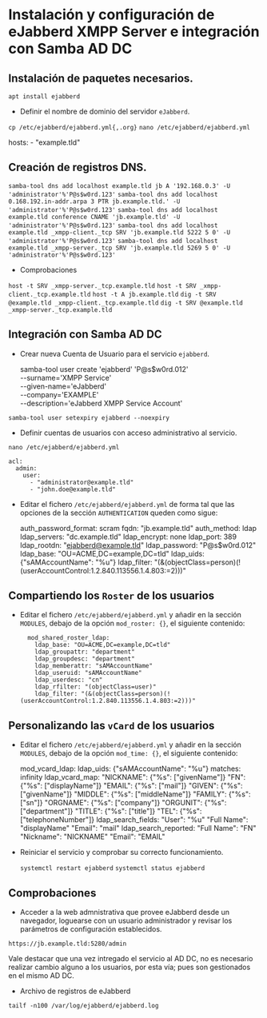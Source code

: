 # Instalación y configuración de eJabberd XMPP Server e integración con Samba AD DC

## Instalación de paquetes necesarios.

`apt install ejabberd`

* Definir el nombre de dominio del servidor `eJabberd`.

`cp /etc/ejabberd/ejabberd.yml{,.org}`
`nano /etc/ejabberd/ejabberd.yml`

  hosts:
	  - "example.tld"

## Creación de registros DNS.

`samba-tool dns add localhost example.tld jb A '192.168.0.3' -U 'administrator'%'P@s$w0rd.123'`
`samba-tool dns add localhost 0.168.192.in-addr.arpa 3 PTR jb.example.tld.' -U 'administrator'%'P@s$w0rd.123'`
`samba-tool dns add localhost example.tld conference CNAME 'jb.example.tld' -U 'administrator'%'P@s$w0rd.123'`
`samba-tool dns add localhost example.tld _xmpp-client._tcp SRV 'jb.example.tld 5222 5 0' -U 'administrator'%'P@s$w0rd.123'`
`samba-tool dns add localhost example.tld _xmpp-server._tcp SRV 'jb.example.tld 5269 5 0' -U 'administrator'%'P@s$w0rd.123'`

* Comprobaciones

`host -t SRV _xmpp-server._tcp.example.tld`
`host -t SRV _xmpp-client._tcp.example.tld`
`host -t A jb.example.tld`
`dig -t SRV @example.tld _xmpp-client._tcp.example.tld`
`dig -t SRV @example.tld _xmpp-server._tcp.example.tld`

## Integración con Samba AD DC

* Crear nueva Cuenta de Usuario para el servicio `ejabberd`.

  samba-tool user create 'ejabberd' 'P@s$w0rd.012' \
      --surname='XMPP Service' \
      --given-name='eJabberd' \
      --company='EXAMPLE' \
      --description='eJabberd XMPP Service Account'

`samba-tool user setexpiry ejabberd --noexpiry`

* Definir cuentas de usuarios con acceso administrativo al servicio.

`nano /etc/ejabberd/ejabberd.yml`

	acl:
	  admin:
	    user:
		  - "administrator@example.tld"
		  - "john.doe@example.tld"

* Editar el fichero `/etc/ejabberd/ejabberd.yml` de forma tal que las opciones de la sección `AUTHENTICATION` queden como sigue:

    auth_password_format: scram
    fqdn: "jb.example.tld"
    auth_method: ldap
    ldap_servers: "dc.example.tld"
    ldap_encrypt: none
    ldap_port: 389
    ldap_rootdn: "ejabberd@example.tld"
    ldap_password: "P@s$w0rd.012"
    ldap_base: "OU=ACME,DC=example,DC=tld"
    ldap_uids: {"sAMAccountName": "%u"}
    ldap_filter: "(&(objectClass=person)(!(userAccountControl:1.2.840.113556.1.4.803:=2)))"

## Compartiendo los `Roster` de los usuarios

* Editar el fichero `/etc/ejabberd/ejabberd.yml` y añadir en la sección `MODULES`, debajo de la opción `mod_roster: {}`, el siguiente contenido:

		mod_shared_roster_ldap:
		  ldap_base: "OU=ACME,DC=example,DC=tld"
		  ldap_groupattr: "department"
		  ldap_groupdesc: "department"
		  ldap_memberattr: "sAMAccountName"
		  ldap_useruid: "sAMAccountName"
		  ldap_userdesc: "cn"
		  ldap_rfilter: "(objectClass=user)"
		  ldap_filter: "(&(objectClass=person)(!(userAccountControl:1.2.840.113556.1.4.803:=2)))"

## Personalizando las `vCard` de los usuarios

* Editar el fichero `/etc/ejabberd/ejabberd.yml` y añadir en la sección `MODULES`, debajo de la opción `mod_time: {}`, el siguiente contenido:

    mod_vcard_ldap:
      ldap_uids: {"sAMAccountName": "%u"}
      matches: infinity
      ldap_vcard_map:
        "NICKNAME": {"%s": ["givenName"]}
        "FN": {"%s": ["displayName"]}
    	"EMAIL": {"%s": ["mail"]}
    	"GIVEN": {"%s": ["givenName"]}
    	"MIDDLE": {"%s": ["middleName"]}
    	"FAMILY": {"%s": ["sn"]}
    	"ORGNAME": {"%s": ["company"]}
    	"ORGUNIT": {"%s": ["department"]}
    	"TITLE": {"%s": ["title"]}
    	"TEL": {"%s": ["telephoneNumber"]}
      ldap_search_fields:
    	"User": "%u"
    	"Full Name":  "displayName"
    	"Email": "mail"
      ldap_search_reported:
    	"Full Name": "FN"
    	"Nickname": "NICKNAME"
    	"Email": "EMAIL"

* Reiniciar el servicio y comprobar su correcto funcionamiento.

    `systemctl restart ejabberd`
    `systemctl status ejabberd`

## Comprobaciones

* Acceder a la web admnistrativa que provee eJabberd desde un navegador, loguearse con un usuario administrador y revisar los parámetros de configuración establecidos.

`https://jb.example.tld:5280/admin`

Vale destacar que una vez intregado el servicio al AD DC, no es necesario realizar cambio alguno a los usuarios, por esta vía; pues son gestionados en el mismo AD DC.

* Archivo de registros de eJabberd

`tailf -n100 /var/log/ejabberd/ejabberd.log`